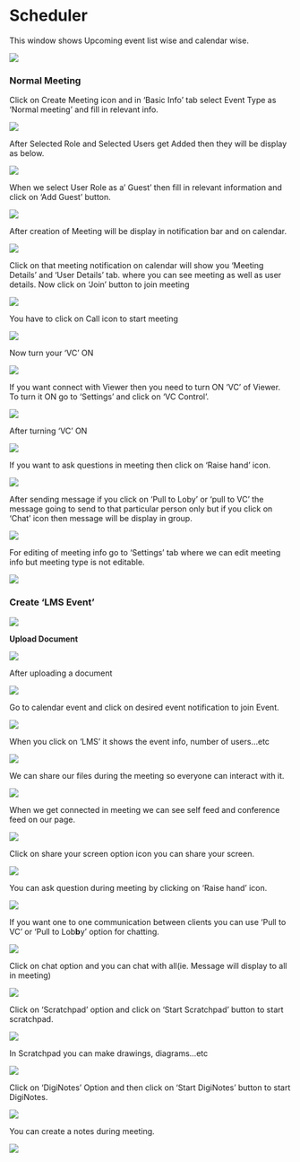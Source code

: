 # Scheduler

This window shows Upcoming event list wise and calendar wise.

![](../.gitbook/assets/image%20%28127%29.png)

###  **Normal Meeting**

Click on Create Meeting icon and in ‘Basic Info’ tab select Event Type as ‘Normal meeting’ and fill in relevant info.

![](../.gitbook/assets/image%20%28147%29.png)

After Selected Role and Selected Users get Added then they will be display as below.

![](../.gitbook/assets/image%20%28211%29.png)

When we select User Role as a’ Guest’ then fill in relevant information and click on ‘Add Guest’ button.

![](../.gitbook/assets/image%20%28125%29.png)

After creation of Meeting will be display in notification bar and on calendar.

![](../.gitbook/assets/image%20%2892%29.png)

Click on that meeting notification on calendar will show you ‘Meeting Details’ and ‘User Details’ tab. where you can see meeting as well as user details. Now click on ‘Join’ button to join meeting

![](../.gitbook/assets/image%20%28100%29.png)

You have to click on Call icon to start meeting

![](../.gitbook/assets/image%20%28118%29.png)

Now turn your ‘VC’ ON

![](../.gitbook/assets/image%20%2882%29.png)

If you want connect with Viewer then you need to turn ON ‘VC’ of Viewer. To turn it ON go to ‘Settings’ and click on ‘VC Control’.

![](../.gitbook/assets/image%20%28160%29.png)

After turning ‘VC’ ON

![](../.gitbook/assets/image%20%2884%29.png)

If you want to ask questions in meeting then click on ‘Raise hand’ icon.

![](../.gitbook/assets/image%20%28179%29.png)

After sending message if you click on ‘Pull to Loby’ or ‘pull to VC’ the message going to send to that particular person only but if you click on ‘Chat’ icon then message will be display in group.

![](../.gitbook/assets/image%20%28138%29.png)

For editing of meeting info go to ‘Settings’ tab where we can edit meeting info but meeting type is not editable.

![](../.gitbook/assets/image%20%2860%29.png)

###  **Create ‘LMS Event’**

![](../.gitbook/assets/image%20%2898%29.png)

 **Upload Document**

![](../.gitbook/assets/image%20%28169%29.png)

After uploading a document

![](../.gitbook/assets/image%20%2880%29.png)

Go to calendar event and click on desired event notification to join Event.

![](../.gitbook/assets/image%20%2853%29.png)

When you click on ‘LMS’ it shows the event info, number of users…etc

![](../.gitbook/assets/image%20%285%29.png)

We can share our files during the meeting so everyone can interact with it.

![](../.gitbook/assets/image%20%28214%29.png)

When we get connected in meeting we can see self feed and conference feed on our page.

![](../.gitbook/assets/image%20%28133%29.png)

Click on share your screen option icon you can share your screen.

![](../.gitbook/assets/image%20%28175%29.png)

You can ask question during meeting by clicking on ‘Raise hand’ icon.

![](../.gitbook/assets/image%20%2895%29.png)

If you want one to one communication between clients you can use ‘Pull to VC’ or ‘Pull to Lob**b**y’ option for chatting.

![](../.gitbook/assets/image%20%28209%29.png)

Click on chat option and you can chat with all\(ie. Message will display to all in meeting\)

![](../.gitbook/assets/image%20%28184%29.png)

Click on ‘Scratchpad’ option and click on ‘Start Scratchpad’ button to start scratchpad.

![](../.gitbook/assets/image%20%2855%29.png)

In Scratchpad you can make drawings, diagrams…etc

![](../.gitbook/assets/image%20%2848%29.png)

Click on ‘DigiNotes’ Option and then click on ‘Start DigiNotes’ button to start DigiNotes.

![](../.gitbook/assets/image%20%2873%29.png)

You can create a notes during meeting.

![](../.gitbook/assets/image%20%28194%29.png)



